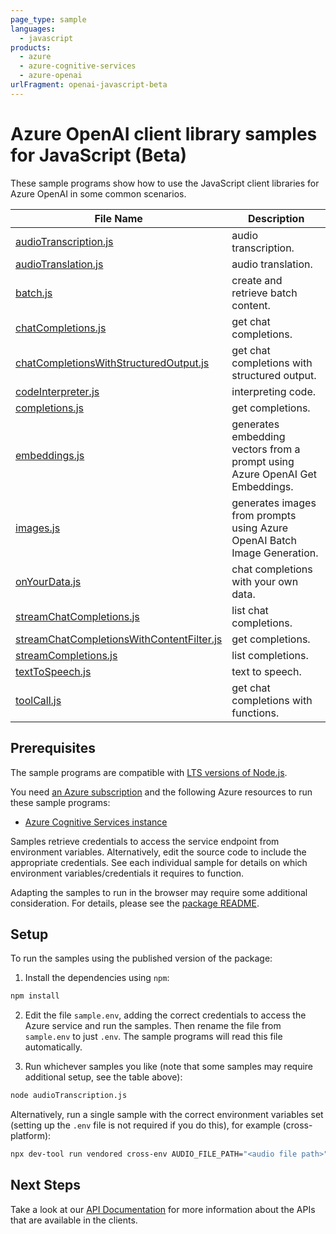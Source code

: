 ```yaml
---
page_type: sample
languages:
  - javascript
products:
  - azure
  - azure-cognitive-services
  - azure-openai
urlFragment: openai-javascript-beta
---
```


# Azure OpenAI client library samples for JavaScript (Beta)

These sample programs show how to use the JavaScript client libraries for Azure OpenAI in some common scenarios.

| **File Name**                                                                       | **Description**                                                              |
| ----------------------------------------------------------------------------------- | ---------------------------------------------------------------------------- |
| [audioTranscription.js][audiotranscription]                                         | audio transcription.                                                         |
| [audioTranslation.js][audiotranslation]                                             | audio translation.                                                           |
| [batch.js][batch]                                                                   | create and retrieve batch content.                                           |
| [chatCompletions.js][chatcompletions]                                               | get chat completions.                                                        |
| [chatCompletionsWithStructuredOutput.js][chatcompletionswithstructuredoutput]       | get chat completions with structured output.                                 |
| [codeInterpreter.js][codeinterpreter]                                               | interpreting code.                                                           |
| [completions.js][completions]                                                       | get completions.                                                             |
| [embeddings.js][embeddings]                                                         | generates embedding vectors from a prompt using Azure OpenAI Get Embeddings. |
| [images.js][images]                                                                 | generates images from prompts using Azure OpenAI Batch Image Generation.     |
| [onYourData.js][onyourdata]                                                         | chat completions with your own data.                                         |
| [streamChatCompletions.js][streamchatcompletions]                                   | list chat completions.                                                       |
| [streamChatCompletionsWithContentFilter.js][streamchatcompletionswithcontentfilter] | get completions.                                                             |
| [streamCompletions.js][streamcompletions]                                           | list completions.                                                            |
| [textToSpeech.js][texttospeech]                                                     | text to speech.                                                              |
| [toolCall.js][toolcall]                                                             | get chat completions with functions.                                         |

## Prerequisites

The sample programs are compatible with [LTS versions of Node.js](https://github.com/nodejs/release#release-schedule).

You need [an Azure subscription][freesub] and the following Azure resources to run these sample programs:

- [Azure Cognitive Services instance][createinstance_azurecognitiveservicesinstance]

Samples retrieve credentials to access the service endpoint from environment variables. Alternatively, edit the source code to include the appropriate credentials. See each individual sample for details on which environment variables/credentials it requires to function.

Adapting the samples to run in the browser may require some additional consideration. For details, please see the [package README][package].

## Setup

To run the samples using the published version of the package:

1. Install the dependencies using `npm`:

```bash
npm install
```

2. Edit the file `sample.env`, adding the correct credentials to access the Azure service and run the samples. Then rename the file from `sample.env` to just `.env`. The sample programs will read this file automatically.

3. Run whichever samples you like (note that some samples may require additional setup, see the table above):

```bash
node audioTranscription.js
```

Alternatively, run a single sample with the correct environment variables set (setting up the `.env` file is not required if you do this), for example (cross-platform):

```bash
npx dev-tool run vendored cross-env AUDIO_FILE_PATH="<audio file path>" node audioTranscription.js
```

## Next Steps

Take a look at our [API Documentation][apiref] for more information about the APIs that are available in the clients.

[audiotranscription]: https://github.com/Azure/azure-sdk-for-js/blob/main/sdk/openai/openai/samples/v2-beta/javascript/audioTranscription.js
[audiotranslation]: https://github.com/Azure/azure-sdk-for-js/blob/main/sdk/openai/openai/samples/v2-beta/javascript/audioTranslation.js
[batch]: https://github.com/Azure/azure-sdk-for-js/blob/main/sdk/openai/openai/samples/v2-beta/javascript/batch.js
[chatcompletions]: https://github.com/Azure/azure-sdk-for-js/blob/main/sdk/openai/openai/samples/v2-beta/javascript/chatCompletions.js
[chatcompletionswithstructuredoutput]: https://github.com/Azure/azure-sdk-for-js/blob/main/sdk/openai/openai/samples/v2-beta/javascript/chatCompletionsWithStructuredOutput.js
[codeinterpreter]: https://github.com/Azure/azure-sdk-for-js/blob/main/sdk/openai/openai/samples/v2-beta/javascript/codeInterpreter.js
[completions]: https://github.com/Azure/azure-sdk-for-js/blob/main/sdk/openai/openai/samples/v2-beta/javascript/completions.js
[embeddings]: https://github.com/Azure/azure-sdk-for-js/blob/main/sdk/openai/openai/samples/v2-beta/javascript/embeddings.js
[images]: https://github.com/Azure/azure-sdk-for-js/blob/main/sdk/openai/openai/samples/v2-beta/javascript/images.js
[onyourdata]: https://github.com/Azure/azure-sdk-for-js/blob/main/sdk/openai/openai/samples/v2-beta/javascript/onYourData.js
[streamchatcompletions]: https://github.com/Azure/azure-sdk-for-js/blob/main/sdk/openai/openai/samples/v2-beta/javascript/streamChatCompletions.js
[streamchatcompletionswithcontentfilter]: https://github.com/Azure/azure-sdk-for-js/blob/main/sdk/openai/openai/samples/v2-beta/javascript/streamChatCompletionsWithContentFilter.js
[streamcompletions]: https://github.com/Azure/azure-sdk-for-js/blob/main/sdk/openai/openai/samples/v2-beta/javascript/streamCompletions.js
[texttospeech]: https://github.com/Azure/azure-sdk-for-js/blob/main/sdk/openai/openai/samples/v2-beta/javascript/textToSpeech.js
[toolcall]: https://github.com/Azure/azure-sdk-for-js/blob/main/sdk/openai/openai/samples/v2-beta/javascript/toolCall.js
[apiref]: https://learn.microsoft.com/javascript/api/overview/azure/openai
[freesub]: https://azure.microsoft.com/free/
[createinstance_azurecognitiveservicesinstance]: https://learn.microsoft.com/azure/cognitive-services/openai/how-to/create-resource
[package]: https://github.com/Azure/azure-sdk-for-js/tree/main/sdk/openai/openai/README.md
